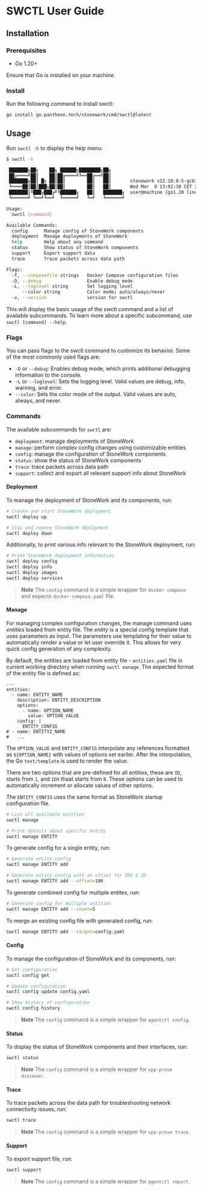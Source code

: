 # SWCTL User Guide

## Installation

### Prerequisites

- Go 1.20+

Ensure that Go is installed on your machine.

### Install

Run the following command to install swctl:

```bash
go install go.pantheon.tech/stonework/cmd/swctl@latest
```

## Usage

Run `swctl -h` to display the help menu:

```bash
$ swctl -h                                                                 

 ███████╗██╗    ██╗ ██████╗████████╗██╗     
 ██╔════╝██║    ██║██╔════╝╚══██╔══╝██║     
 ███████╗██║ █╗ ██║██║        ██║   ██║       stonework v22.10.0-5-gcb14aa9-dirty
 ╚════██║██║███╗██║██║        ██║   ██║       Wed Mar  8 13:02:38 CET 2023 (just now)
 ███████║╚███╔███╔╝╚██████╗   ██║   ███████╗  user@machine (go1.20 linux/amd64)
 ╚══════╝ ╚══╝╚══╝  ╚═════╝   ╚═╝   ╚══════╝

Usage:
  swctl [command]

Available Commands:
  config      Manage config of StoneWork components
  deployment  Manage deployments of StoneWork
  help        Help about any command
  status      Show status of StoneWork components
  support     Export support data
  trace       Trace packets across data path

Flags:
  -f, --composefile strings   Docker Compose configuration files
  -D, --debug                 Enable debug mode
  -L, --loglevel string       Set logging level
      --color string          Color mode; auto/always/never
  -v, --version               version for swctl
```

This will display the basic usage of the swctl command and a list of available 
subcommands. To learn more about a specific subcommand, use `swctl [command] --help`.

### Flags

You can pass flags to the swctl command to customize its behavior. Some of the 
most commonly used flags are:

* `-D` or `--debug`: Enables debug mode, which prints additional debugging information to the console.
* `-L` or `--loglevel`: Sets the logging level. Valid values are debug, info, warning, and error.
* `--color`: Sets the color mode of the output. Valid values are auto, always, and never.

### Commands

The available subcommands for `swctl` are:

* `deployment`: manage deployments of StoneWork
* `manage`: perform complex config changes using customizable entities 
* `config`: manage the configuration of StoneWork components
* `status`: show the status of StoneWork components
* `trace`: trace packets across data path
* `support`: collect and export all relevant support info about StoneWork

#### Deployment

To manage the deployment of StoneWork and its components, run:

```bash
# Create and start StoneWork deployment
swctl deploy up

# Stop and remove StoneWork deployment
swctl deploy down
```

Additionally, to print various info relevant to the StoneWork deployment, run:

```bash
# Print StoneWork deployment information
swctl deploy config
swctl deploy info
swctl deploy images
swctl deploy services
```

> **Note**
> The `config` command is a simple wrapper for `docker compose` and expects `docker-compose.yaml` file.

#### Manage

For managing complex configuration changes, the manage command uses _entities_ loaded from entity file. The _entity_ is a special config template that uses parameters as input. The parameters use templating for their value to automatically render a value or let user override it. This allows for very quick 
config generation of any complexity.

By default, the entities are loaded from entity file - `entities.yaml` file in current working directory when running `swctl manage`. The expected format of the entity file is defined as:

```
---
entities:
  - name: ENTITY_NAME
    description: ENTITY_DESCRIPTION
    options:
      - name: OPTION_NAME
        value: OPTION_VALUE
    config: |
      ENTITY_CONFIG
# - name: ENTITY2_NAME
#   ...     
```

The `OPTION_VALUE` and `ENTITY_CONFIG` interpolate any references formatted as `${OPTION_NAME}` with values of options set eariler. After the interpolation, the Go `text/template` is used to render the value.

There are two options that are pre-defined for all entities, these are `ID`, starts from `1`, and `IDX` thaat starts from `0`. These options can be used to automatically increment or allocate values of other options.

The `ENTITY_CONFIG` uses the same format as StoneWork startup configuration file.

```bash
# List all available entities
swctl manage

# Print details about specific entity
swctl manage ENTITY
```

To generate config for a single entity, run:

```bash
# Generate entity config
swctl manage ENTITY add

# Generate entity config with an offset for IDX & ID
swctl manage ENTITY add --offset=100 
```

To generate combined config for multiple entites, run:

```bash
# Generate config for multiple entities
swctl manage ENTITY add --count=5
```

To merge an existing config file with generated config, run:

```bash
swctl manage ENTITY add --target=config.yaml
```

#### Config

To manage the configuration of StoneWork and its components, run:

```bash
# Get configuration
swctl config get

# Update configuration
swctl config update config.yaml

# Show history of configuration
swctl config history
```

> **Note**
> The `config` command is a simple wrapper for `agentctl config`.

#### Status

To display the status of StoneWork components and their interfaces, run:

```bash
swctl status
```

> **Note**
> The `config` command is a simple wrapper for `vpp-prove discover`.

#### Trace

To trace packets across the data path for troubleshooting network connectivity 
issues, run:

```bash
swctl trace
```

> **Note**
> The `config` command is a simple wrapper for `vpp-prove trace`.

#### Support

To export support file, run:

```bash
swctl support
```

> **Note**
> The `config` command is a simple wrapper for `agentctl report`.
